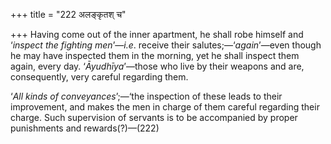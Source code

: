 +++
title = "222 अलङ्कृतश् च"

+++
Having come out of the inner apartment, he shall robe himself and
‘*inspect the fighting men*’—*i.e*. receive their
salutes;—‘*again*’—even though he may have inspected them in the
morning, yet he shall inspect them again, every day. ‘*Āyudhīya*’—those
who live by their weapons and are, consequently, very careful regarding
them.

‘*All kinds of conveyances*’;—‘the inspection of these leads to their
improvement, and makes the men in charge of them careful regarding their
charge. Such supervision of servants is to be accompanied by proper
punishments and rewards(?)—(222)


